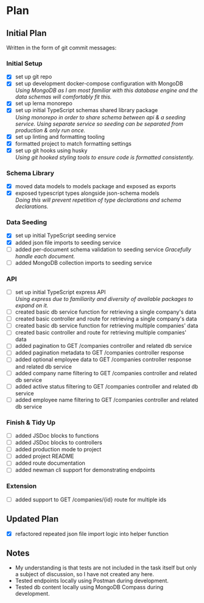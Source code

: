 # Plan

## Initial Plan

Written in the form of git commit messages:

### Initial Setup
- [X] set up git repo
- [X] set up development docker-compose configuration with MongoDB \
*Using MongoDB as I am most familiar with this database engine and the data schemas will comfortably fit this.*
- [X] set up lerna monorepo
- [X] set up initial TypeScript schemas shared library package \
*Using monorepo in order to share schema between api & a seeding service. Using separate service so seeding can be separated from production & only run once.*
- [X] set up linting and formatting tooling
- [X] formatted project to match formatting settings
- [X] set up git hooks using husky \
*Using git hooked styling tools to ensure code is formatted consistently.*
### Schema Library
- [X] moved data models to models package and exposed as exports
- [X] exposed typescript types alongside json-schema models \
*Doing this will prevent repetition of type declarations and schema declarations.*
### Data Seeding
- [X] set up initial TypeScript seeding service
- [X] added json file imports to seeding service
- [ ] added per-document schema validation to seeding service
*Gracefully handle each document.*
- [ ] added MongoDB collection imports to seeding service
### API
- [ ] set up initial TypeScript express API \
*Using express due to familiarity and diversity of available packages to expand on it.*
- [ ] created basic db service function for retrieving a single company's data
- [ ] created basic controller and route for retrieving a single company's data
- [ ] created basic db service function for retrieving multiple companies' data
- [ ] created basic controller and route for retrieving multiple companies' data
- [ ] added pagination to GET /companies controller and related db service
- [ ] added pagination metadata to GET /companies controller response
- [ ] added optional employee data to GET /companies controller response and related db service
- [ ] added company name filtering to GET /companies controller and related db service
- [ ] added active status filtering to GET /companies controller and related db service
- [ ] added employee name filtering to GET /companies controller and related db service
### Finish & Tidy Up
- [ ] added JSDoc blocks to functions
- [ ] added JSDoc blocks to controllers
- [ ] added production mode to project
- [ ] added project README
- [ ] added route documentation
- [ ] added newman cli support for demonstrating endpoints
### Extension
- [ ] added support to GET /companies/{id} route for multiple ids

## Updated Plan

- [X] refactored repeated json file import logic into helper function

## Notes

- My understanding is that tests are not included in the task itself but only a subject of discussion, so I have not created any here.
- Tested endpoints locally using Postman during development.
- Tested db content locally using MongoDB Compass during development.
